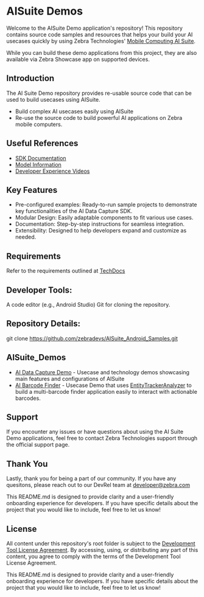 # AISuite Demos
Welcome to the AISuite Demo application's repository! This repository contains source code samples and resources that helps your build your AI usecases quickly by using Zebra Technologies' [Mobile Computing AI Suite](https://www.zebra.com/ap/en/software/mobile-computer-software/zebra-mobile-computing-ai-suite.html).

While you can build these demo applications from this project, they are also available via Zebra Showcase app on supported devices.

## Introduction
The AI Suite Demo repository provides re-usable source code that can be used to build usecases using AISuite.

* Build complex AI usecases easily using AISuite
* Re-use the source code to build powerful AI applications on Zebra mobile computers.

## Useful References
- [SDK Documentation](https://techdocs.zebra.com/ai-datacapture/latest/about/)
- [Model Information](https://techdocs.zebrea.com/ai-datacapture/latest/models/)
- [Developer Experience Videos](https://www.youtube.com/zebratechnologies)

## Key Features
* Pre-configured examples: Ready-to-run sample projects to demonstrate key functionalities of the AI Data Capture SDK.
* Modular Design: Easily adaptable components to fit various use cases.
* Documentation: Step-by-step instructions for seamless integration.
* Extensibility: Designed to help developers expand and customize as needed.

## Requirements
Refer to the requirements outlined at [TechDocs](https://techdocs.zebra.com/ai-datacapture/latest/setup/#requirements)

## Developer Tools:
A code editor (e.g., Android Studio)
Git for cloning the repository.

## Repository Details:
git clone https://github.com/zebradevs/AISuite_Android_Samples.git

## AISuite_Demos

 - [AI Data Capture Demo](AIDataCaptureDemo) - Usecase and technology demos showcasing main features and configurations of AISuite
 - [AI Barcode Finder](AI_Barcode_Finder) - Usecase Demo that uses [EntityTrackerAnalyzer](https://techdocs.zebra.com/ai-datacapture/latest/camerax/#entitytrackeranalyzer) to build a multi-barcode finder application easily to interact with actionable barcodes.
 
## Support
If you encounter any issues or have questions about using the AI Suite Demo applications, feel free to contact Zebra Technologies support through the official support page.

## Thank You
Lastly, thank you for being a part of our community. If you have any quesitons, please reach out to our DevRel team at developer@zebra.com

This README.md is designed to provide clarity and a user-friendly onboarding experience for developers. If you have specific details about the project that you would like to include, feel free to let us know!

## License
All content under this repository's root folder is subject to the [Development Tool License Agreement](../Zebra%20Development%20Tool%20License.pdf). By accessing, using, or distributing any part of this content, you agree to comply with the terms of the Development Tool License Agreement.

This README.md is designed to provide clarity and a user-friendly onboarding experience for developers. If you have specific details about the project that you would like to include, feel free to let us know!
